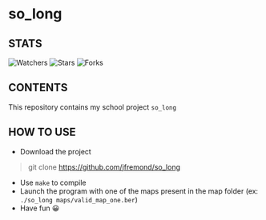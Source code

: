 # so_long

## STATS
![Watchers](https://img.shields.io/github/watchers/jfremond/so_long?logo=github&style=for-the-badge)
![Stars](https://img.shields.io/github/stars/jfremond/so_long?logo=github&style=for-the-badge)
![Forks](https://img.shields.io/github/forks/jfremond/so_long?logo=github&style=for-the-badge)

## CONTENTS
This repository contains my school project `so_long`

## HOW TO USE
- Download the project 
> git clone https://github.com/jfremond/so_long
- Use `make` to compile
- Launch the program with one of the maps present in the map folder (ex: `./so_long maps/valid_map_one.ber`)
- Have fun 😀

